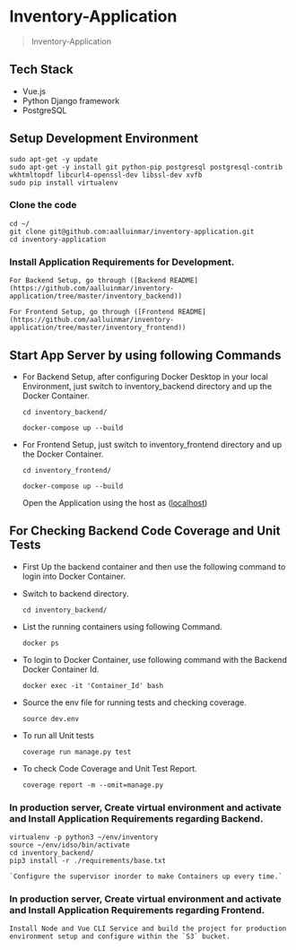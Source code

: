 # Inventory-Application

> Inventory-Application

## Tech Stack

- Vue.js
- Python Django framework
- PostgreSQL

## Setup Development Environment

    sudo apt-get -y update
    sudo apt-get -y install git python-pip postgresql postgresql-contrib wkhtmltopdf libcurl4-openssl-dev libssl-dev xvfb
    sudo pip install virtualenv

### Clone the code

    cd ~/
    git clone git@github.com:aalluinmar/inventory-application.git
    cd inventory-application

### Install Application Requirements for Development.

    For Backend Setup, go through ([Backend README](https://github.com/aalluinmar/inventory-application/tree/master/inventory_backend))

    For Frontend Setup, go through ([Frontend README](https://github.com/aalluinmar/inventory-application/tree/master/inventory_frontend))

## Start App Server by using following Commands

- For Backend Setup, after configuring Docker Desktop in your local Environment, just switch to inventory_backend directory and up the Docker Container.

    `cd inventory_backend/`

    `docker-compose up --build`

- For Frontend Setup, just switch to inventory_frontend directory and up the Docker Container.

    `cd inventory_frontend/`

    `docker-compose up --build`
    
    Open the Application using the host as ([localhost](http://localhost:8080/))

## For Checking Backend Code Coverage and Unit Tests

- First Up the backend container and then use the following command to login into Docker Container.

- Switch to backend directory.

    `cd inventory_backend/`

- List the running containers using following Command.

    `docker ps`

- To login to Docker Container, use following command with the Backend Docker Container Id.

    `docker exec -it 'Container_Id' bash`

- Source the env file for running tests and checking coverage.

    `source dev.env`

- To run all Unit tests

    `coverage run manage.py test`

- To check Code Coverage and Unit Test Report.

    `coverage report -m --omit=manage.py`

### In production server, Create virtual environment and activate and Install Application Requirements regarding Backend.


    virtualenv -p python3 ~/env/inventory
    source ~/env/idso/bin/activate
    cd inventory_backend/
    pip3 install -r ./requirements/base.txt

    `Configure the supervisor inorder to make Containers up every time.`

### In production server, Create virtual environment and activate and Install Application Requirements regarding Frontend.

    Install Node and Vue CLI Service and build the project for production environment setup and configure within the `S3` bucket.
